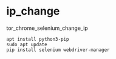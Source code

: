 # ip_change
tor_chrome_selenium_change_ip  
  
``apt install python3-pip``  
``sudo apt update``  
``pip install selenium webdriver-manager``
